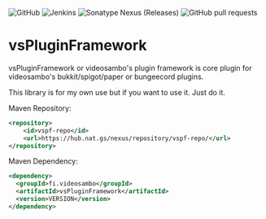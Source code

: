 ![GitHub](https://img.shields.io/github/license/videosambo/vsPluginFramework)
![Jenkins](https://img.shields.io/jenkins/build?jobUrl=https%3A%2F%2Fhub.nat.gs%2Fjenkins%2Fjob%2FvsPluginFramework%2520-%2520RELEASE%2F)
![Sonatype Nexus (Releases)](https://img.shields.io/nexus/r/fi.videosambo/vsPluginFramework?server=https%3A%2F%2Fhub.nat.gs%2Fnexus)
![GitHub pull requests](https://img.shields.io/github/issues-pr/videosambo/vsPluginFramework)

# vsPluginFramework

vsPluginFramework or videosambo's plugin framework is core plugin for videosambo's bukkit/spigot/paper or bungeecord plugins.

This library is for my own use but if you want to use it. Just do it.

Maven Repository:
```xml
<repository>
    <id>vspf-repo</id>
    <url>https://hub.nat.gs/nexus/repository/vspf-repo/</url>
</repository>
```

Maven Dependency:
```xml
<dependency>
  <groupId>fi.videosambo</groupId>
  <artifactId>vsPluginFramework</artifactId>
  <version>VERSION</version>
</dependency>
```
